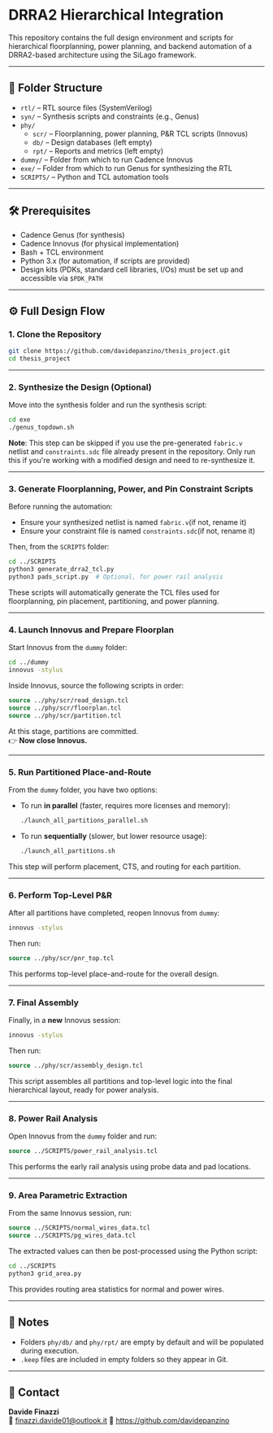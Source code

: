 # DRRA2 Hierarchical Integration

This repository contains the full design environment and scripts for hierarchical floorplanning, power planning, and backend automation of a DRRA2-based architecture using the SiLago framework.

---

## 📁 Folder Structure

- `rtl/` – RTL source files (SystemVerilog)
- `syn/` – Synthesis scripts and constraints (e.g., Genus)
- `phy/`
  - `scr/` – Floorplanning, power planning, P&R TCL scripts (Innovus)
  - `db/` – Design databases (left empty)
  - `rpt/` – Reports and metrics (left empty)
- `dummy/` – Folder from which to run Cadence Innovus
- `exe/` – Folder from which to run Genus for synthesizing the RTL
- `SCRIPTS/` – Python and TCL automation tools

---

## 🛠️ Prerequisites

- Cadence Genus (for synthesis)
- Cadence Innovus (for physical implementation)
- Bash + TCL environment
- Python 3.x (for automation, if scripts are provided)
- Design kits (PDKs, standard cell libraries, I/Os) must be set up and accessible via `$PDK_PATH`

---

## ⚙️ Full Design Flow

### 1. Clone the Repository

```bash
git clone https://github.com/davidepanzino/thesis_project.git
cd thesis_project
```

---

### 2. Synthesize the Design (Optional)

Move into the synthesis folder and run the synthesis script:

```bash
cd exe
./genus_topdown.sh
```

**Note**: This step can be skipped if you use the pre-generated `fabric.v` netlist and `constraints.sdc` file already present in the repository. Only run this if you're working with a modified design and need to re-synthesize it. 

---

### 3. Generate Floorplanning, Power, and Pin Constraint Scripts

Before running the automation:
- Ensure your synthesized netlist is named `fabric.v`(if not, rename it)
- Ensure your constraint file is named `constraints.sdc`(if not, rename it)

Then, from the `SCRIPTS` folder:

```bash
cd ../SCRIPTS
python3 generate_drra2_tcl.py
python3 pads_script.py  # Optional, for power rail analysis
```

These scripts will automatically generate the TCL files used for floorplanning, pin placement, partitioning, and power planning.

---

### 4. Launch Innovus and Prepare Floorplan

Start Innovus from the `dummy` folder:

```bash
cd ../dummy
innovus -stylus
```

Inside Innovus, source the following scripts in order:

```tcl
source ../phy/scr/read_design.tcl
source ../phy/scr/floorplan.tcl
source ../phy/scr/partition.tcl
```

At this stage, partitions are committed.  
👉 **Now close Innovus.**

---

### 5. Run Partitioned Place-and-Route

From the `dummy` folder, you have two options:

- To run **in parallel** (faster, requires more licenses and memory):

  ```bash
  ./launch_all_partitions_parallel.sh
  ```

- To run **sequentially** (slower, but lower resource usage):

  ```bash
  ./launch_all_partitions.sh
  ```

This step will perform placement, CTS, and routing for each partition.

---

### 6. Perform Top-Level P&R

After all partitions have completed, reopen Innovus from `dummy`:

```bash
innovus -stylus
```

Then run:

```tcl
source ../phy/scr/pnr_top.tcl
```

This performs top-level place-and-route for the overall design.

---

### 7. Final Assembly

Finally, in a **new** Innovus session:

```bash
innovus -stylus
```

Then run:

```tcl
source ../phy/scr/assembly_design.tcl
```

This script assembles all partitions and top-level logic into the final hierarchical layout, ready for power analysis.


---

### 8. Power Rail Analysis

Open Innovus from the `dummy` folder and run:

```tcl
source ../SCRIPTS/power_rail_analysis.tcl
```

This performs the early rail analysis using probe data and pad locations.

---

### 9. Area Parametric Extraction

From the same Innovus session, run:

```tcl
source ../SCRIPTS/normal_wires_data.tcl
source ../SCRIPTS/pg_wires_data.tcl
```

The extracted values can then be post-processed using the Python script:

```bash
cd ../SCRIPTS
python3 grid_area.py
```

This provides routing area statistics for normal and power wires.

---

## 📝 Notes

- Folders `phy/db/` and `phy/rpt/` are empty by default and will be populated during execution.
- `.keep` files are included in empty folders so they appear in Git.

---

## 📩 Contact

**Davide Finazzi**  
📧 finazzi.davide01@outlook.it 
🔗 https://github.com/davidepanzino
